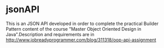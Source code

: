# jsonAPI
This is an JSON API developed in order to complete the practical Builder Pattern content of the course "Master Object Oriented Design in Java".Description and requirements are in http://www.jobreadyprogrammer.com/blog/311318/oop-api-assignment
